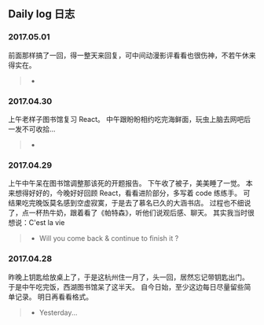 ## Daily log 日志

### 2017.05.01
前面那样搞了一回，得一整天来回复，可中间动漫影评看看也很伤神，不若午休来得实在。
> *

### 2017.04.30
上午老样子图书馆复习 React。
中午跟盼盼相约吃完海鲜面，玩虫上脑去网吧后一发不可收拾...
> *


### 2017.04.29
上午中午呆在图书馆调整那该死的开题报告。
下午收了被子，美美睡了一觉。
本来想得好好的，今晚好好回顾 React，看看进阶部分，多写着 code 练练手。
可结果吃完晚饭莫名感到空虚寂寞，于是去了慕名已久的大涵书店。
过程也不细说了，点一杯热牛奶，跟着看了《帕特森》，听他们说观后感、聊天。
其实我当时很想说：C'est la vie
> * Will you come back & continue to finish it ?


### 2017.04.28
昨晚上钥匙给放桌上了，于是这杭州住一月了，头一回，居然忘记带钥匙出门。
于是中午吃完饭，西湖图书馆呆了这半天。
自今日始，至少这边每日尽量留些简单记录。
明日再看看格式。
> * Yesterday...


